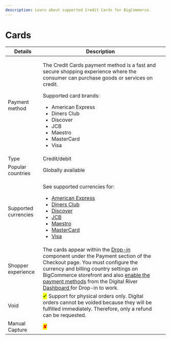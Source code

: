 ```yaml
---
description: Learn about supported Credit Cards for BigCommerce.
---
```


# Cards

| Details              | Description                                                                                                                                                                                                                                                                                                                                                                                                                                                                                                                                                                                                                                                                  |   |
| -------------------- | ---------------------------------------------------------------------------------------------------------------------------------------------------------------------------------------------------------------------------------------------------------------------------------------------------------------------------------------------------------------------------------------------------------------------------------------------------------------------------------------------------------------------------------------------------------------------------------------------------------------------------------------------------------------------------- | - |
| Payment method       | <p>The Credit Cards payment method is a fast and secure shopping experience where the consumer can purchase goods or services on credit.</p><p>Supported card brands:</p><ul><li>American Express </li><li>Diners Club </li><li>Discover </li><li>JCB </li><li>Maestro </li><li>MasterCard </li><li>Visa</li></ul>                                                                                                                                                                                                                                                                                                                                                           |   |
| Type                 | Credit/debit                                                                                                                                                                                                                                                                                                                                                                                                                                                                                                                                                                                                                                                                 |   |
| Popular countries    | Globally available                                                                                                                                                                                                                                                                                                                                                                                                                                                                                                                                                                                                                                                           |   |
| Supported currencies | <p>See supported currencies for:</p><ul><li><a href="https://www.digitalriver.com/payment-method/american-express/">American Express </a></li><li><a href="https://www.digitalriver.com/payment-method/diners-club/">Diners Club </a></li><li><a href="https://www.digitalriver.com/payment-method/discover/">Discover </a></li><li><a href="https://www.digitalriver.com/payment-method/jcb/">JCB </a></li><li><a href="https://www.digitalriver.com/payment-method/maestro/">Maestro </a></li><li><a href="https://www.digitalriver.com/payment-method/mastercard/">MasterCard </a></li><li><a href="https://www.digitalriver.com/payment-method/visa/">Visa</a></li></ul> |   |
| Shopper experience   | The cards appear within the [Drop-in](https://docs.digitalriver.com/digital-river-api/payment-integrations-1/drop-in) component under the Payment section of the Checkout page. You must configure the currency and billing country settings on BigCommerce storefront and also [enable the payment methods](https://docs.digitalriver.com/digital-river-api/administration/dashboard/settings/payment-methods/viewing-payment-method-details/enabling-currencies) from the Digital River [Dashboard ](https://dashboard.digitalriver.com)for Drop-in to work.                                                                                                               |   |
| Void                 | <mark style="color:green;">✔</mark> Support for physical orders only.  Digital orders cannot be voided because they will be fulfilled immediately. Therefore, only a refund can be requested.                                                                                                                                                                                                                                                                                                                                                                                                                                                                                |   |
| Manual Capture       | <mark style="color:red;">**✘**</mark>                                                                                                                                                                                                                                                                                                                                                                                                                                                                                                                                                                                                                                        |   |
